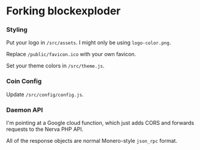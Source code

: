 # Forking blockexploder

### Styling

Put your logo in `/src/assets`. I might only be using `logo-color.png`.

Replace `/public/favicon.ico` with your own favicon.

Set your theme colors in `/src/theme.js`.

### Coin Config

Update `/src/config/config.js`.

### Daemon API

I'm pointing at a Google cloud function, which just adds CORS and forwards requests to the Nerva PHP API.

All of the response objects are normal Monero-style `json_rpc` format.
